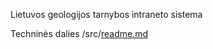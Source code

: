 Lietuvos geologijos tarnybos intraneto sistema

Techninės dalies /src/[readme.md](https://github.com/GeologijosTarnyba/Intranet/blob/main/src/readme.md)
